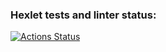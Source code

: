 ### Hexlet tests and linter status:
[![Actions Status](https://github.com/nikes74/python-project-49/actions/workflows/hexlet-check.yml/badge.svg)](https://github.com/nikes74/python-project-49/actions)